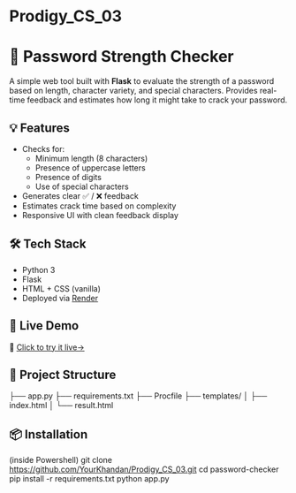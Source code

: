# Prodigy_CS_03
# 🔐 Password Strength Checker

A simple web tool built with **Flask** to evaluate the strength of a password based on length, character variety, and special characters. Provides real-time feedback and estimates how long it might take to crack your password.

## 💡 Features

- Checks for:
  - Minimum length (8 characters)
  - Presence of uppercase letters
  - Presence of digits
  - Use of special characters
- Generates clear ✅ / ❌ feedback
- Estimates crack time based on complexity
- Responsive UI with clean feedback display

## 🛠️ Tech Stack

- Python 3
- Flask
- HTML + CSS (vanilla)
- Deployed via [Render](https://render.com)

## 🚀 Live Demo

🔗 [Click to try it live->](https://password-checker-3-b17c.onrender.com/)


## 📁 Project Structure
├── app.py
├── requirements.txt
├── Procfile
├── templates/
│ ├── index.html
│ └── result.html

## 📦 Installation

(inside Powershell)
git clone https://github.com/YourKhandan/Prodigy_CS_03.git
cd password-checker
pip install -r requirements.txt
python app.py



